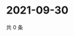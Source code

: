 # 2021-09-30

共 0 条

<!-- BEGIN WEIBO -->
<!-- 最后更新时间 Thu Sep 30 2021 15:11:07 GMT+0800 (China Standard Time) -->

<!-- END WEIBO -->
